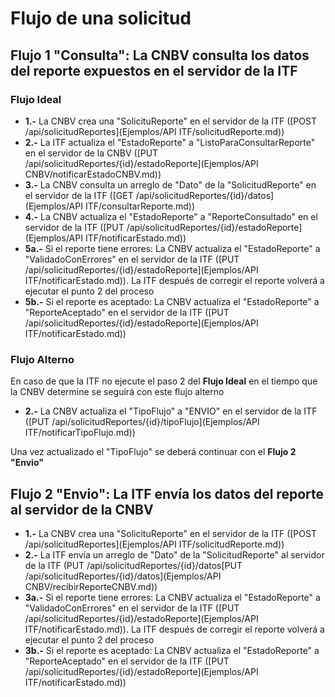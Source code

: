 # Flujo de una solicitud

## Flujo 1 "Consulta":  La CNBV consulta los datos del reporte expuestos en el servidor de la ITF

### Flujo Ideal

* **1.-** La CNBV crea una "SolicituReporte" en el servidor de la ITF ([POST /api/solicitudReportes](Ejemplos/API ITF/solicitudReporte.md)) 
* **2.-** La ITF actualiza el "EstadoReporte" a "ListoParaConsultarReporte" en el servidor de la CNBV ([PUT /api/solicitudReportes/{id}/estadoReporte](Ejemplos/API CNBV/notificarEstadoCNBV.md))
* **3.-** La CNBV consulta un arreglo de "Dato" de la "SolicitudReporte" en el servidor de la ITF ([GET /api/solicitudReportes/{id}/datos](Ejemplos/API ITF/consultarReporte.md))
* **4.-** La CNBV actualiza el "EstadoReporte" a "ReporteConsultado" en el servidor de la ITF ([PUT /api/solicitudReportes/{id}/estadoReporte](Ejemplos/API ITF/notificarEstado.md))
* **5a.-** Si el reporte tiene errores: La CNBV actualiza el "EstadoReporte" a "ValidadoConErrores" en el servidor de la ITF ([PUT /api/solicitudReportes/{id}/estadoReporte](Ejemplos/API ITF/notificarEstado.md)). La ITF después de corregir el reporte volverá a ejecutar el punto 2 del proceso 
* **5b.-** Si el reporte es aceptado: La CNBV actualiza el "EstadoReporte" a "ReporteAceptado" en el servidor de la ITF ([PUT /api/solicitudReportes/{id}/estadoReporte](Ejemplos/API ITF/notificarEstado.md))


### Flujo Alterno

En caso de que la ITF no ejecute el paso 2 del **Flujo Ideal** en el tiempo que la CNBV determine se seguirá con este flujo alterno

* **2.-** La CNBV actualiza el "TipoFlujo" a "ENVIO" en el servidor de la ITF ([PUT /api/solicitudReportes/{id}/tipoFlujo](Ejemplos/API ITF/notificarTipoFlujo.md))

Una vez actualizado el "TipoFlujo" se deberá continuar con el **Flujo 2 "Envio"**


## Flujo 2 "Envio":  La ITF envía los datos del reporte al servidor de la CNBV

* **1.-** La CNBV crea una "SolicituReporte" en el servidor de la ITF ([POST /api/solicitudReportes](Ejemplos/API ITF/solicitudReporte.md)) 
* **2.-** La ITF envía un arreglo de "Dato" de la "SolicitudReporte" al servidor de la ITF (PUT /api/solicitudReportes/{id}/datos[PUT /api/solicitudReportes/{id}/datos](Ejemplos/API CNBV/recibirReporteCNBV.md))
* **3a.-** Si el reporte tiene errores: La CNBV actualiza el "EstadoReporte" a "ValidadoConErrores" en el servidor de la ITF ([PUT /api/solicitudReportes/{id}/estadoReporte](Ejemplos/API ITF/notificarEstado.md)). La ITF después de corregir el reporte volverá a ejecutar el punto 2 del proceso 
* **3b.-** Si el reporte es aceptado: La CNBV actualiza el "EstadoReporte" a "ReporteAceptado" en el servidor de la ITF ([PUT /api/solicitudReportes/{id}/estadoReporte](Ejemplos/API ITF/notificarEstado.md))